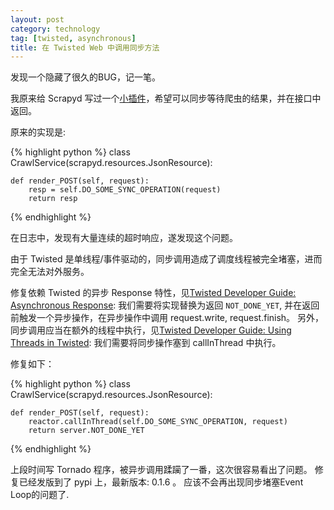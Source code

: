 ```yaml
---
layout: post
category: technology
tag: [twisted, asynchronous]
title: 在 Twisted Web 中调用同步方法
---
```


发现一个隐藏了很久的BUG，记一笔。

我原来给 Scrapyd 写过一个[小插件](https://github.com/soasme/scrapyd_kit)，希望可以同步等待爬虫的结果，并在接口中返回。

原来的实现是:

{% highlight python %}
class CrawlService(scrapyd.resources.JsonResource):

    def render_POST(self, request):
        resp = self.DO_SOME_SYNC_OPERATION(request)
        return resp
{% endhighlight %}

在日志中，发现有大量连续的超时响应，遂发现这个问题。

由于 Twisted 是单线程/事件驱动的，同步调用造成了调度线程被完全堵塞，进而完全无法对外服务。

修复依赖 Twisted 的异步 Response 特性，见[Twisted Developer Guide: Asynchronous Response](http://twistedmatrix.com/documents/current/web/howto/web-in-60/asynchronous.html): 我们需要将实现替换为返回 `NOT_DONE_YET`, 并在返回前触发一个异步操作，在异步操作中调用 request.write, request.finish。
另外，同步调用应当在额外的线程中执行，见[Twisted Developer Guide: Using Threads in Twisted](http://twistedmatrix.com/documents/current/core/howto/threading.html): 我们需要将同步操作塞到 callInThread 中执行。

修复如下：

{% highlight python %}
class CrawlService(scrapyd.resources.JsonResource):

    def render_POST(self, request):
        reactor.callInThread(self.DO_SOME_SYNC_OPERATION, request)
        return server.NOT_DONE_YET
{% endhighlight %}

上段时间写 Tornado 程序，被异步调用蹂躏了一番，这次很容易看出了问题。
修复已经发版到了 pypi 上，最新版本: 0.1.6 。
应该不会再出现同步堵塞Event Loop的问题了.
